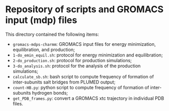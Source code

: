 # Repository of scripts and GROMACS input (mdp) files
This directory contained the following items:

* `gromacs-mdps-charmm`: GROMACS input files for energy minimization, equilibration, and production;
* `1-do_emin_equil.sh`: protocol for energy minimization and equilibration;
* `2-do_production.sh`: protocol for production simulations;
* `3-do_analysis.sh`: protocol for the analysis of the production simulations;
* `calculate_sb.sh`: bash script to compute frequency of formation of inter-subunits salt bridges from PLUMED output;
* `count-HB.py`: python script to compute frequency of formation of inter-subunits hydrogen bonds;
* `get_PDB_frames.py`: convert a GROMACS xtc trajectory in individual PDB files.
